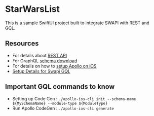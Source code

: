 #  StarWarsList

This is a sample SwiftUI project built to integrate SWAPI with REST and GQL.

## Resources

- For details about [REST API](https://swapi.dev)
- For GraphQL [schema download](https://studio.apollographql.com/public/star-wars-swapi/variant/current/schema/reference)
- For details on how to [setup Apollo on iOS](https://www.apollographql.com/docs/ios)
- [Setup Details for Swapi GQL](https://studio.apollographql.com/public/star-wars-swapi/variant/current/home)

## Important GQL commands to know
- Setting up Code Gen : `./apollo-ios-cli init --schema-name ${MySchemaName} --module-type ${ModuleType}`
- Run Apollo CodeGen : `./apollo-ios-cli generate`

